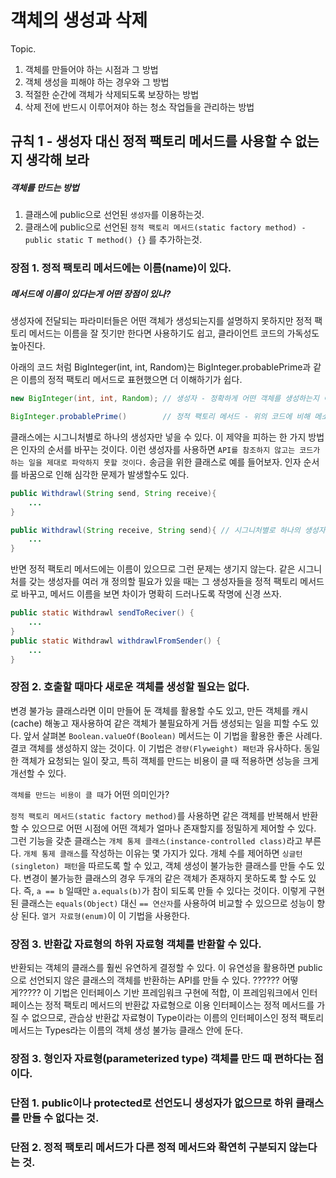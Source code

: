 # 객체의 생성과 삭제

Topic.
1. 객체를 만들어야 하는 시점과 그 방법
2. 객체 생성을 피해야 하는 경우와 그 방법
3. 적절한 순간에 객체가 삭제되도록 보장하는 방법
4. 삭제 전에 반드시 이루어져야 하는 청소 작업들을 관리하는 방법

## 규칙 1 - 생성자 대신 정적 팩토리 메서드를 사용할 수 없는지 생각해 보라
##### 객체를 만드는 방법
1. 클래스에 public으로 선언된 `생성자`를 이용하는것.
2. 클래스에 public으로 선언된 `정적 팩토리 메서드(static factory method) - public static T method() {}` 를 추가하는것.

### 장점 1. 정적 팩토리 메서드에는 이름(name)이 있다.
##### 메서드에 이름이 있다는게 어떤 장점이 있나?
생성자에 전달되는 파라미터들은 어떤 객체가 생성되는지를 설명하지 못하지만 정적 팩토리 메서드는 이름을 잘 짓기만 한다면 사용하기도 쉽고, 클라이언트 코드의 가독성도 높아진다.

아래의 코드 처럼 BigInteger(int, int, Random)는 BigInteger.probablePrime과 같은 이름의 정적 팩토리 메서드로 표현했으면 더 이해하기가 쉽다.
```java
new BigInteger(int, int, Random); // 생성자 - 정확하게 어떤 객체를 생성하는지 이해하기 어렵다 

BigInteger.probablePrime()        // 정적 팩토리 메서드 - 위의 코드에 비해 메소드 이름으로 인해 이해하기 쉽다 
```

클래스에는 시그니처별로 하나의 생성자만 넣을 수 있다. 
이 제약을 피하는 한 가지 방법은 인자의 순서를 바꾸는 것이다. 
이런 생성자를 사용하면 `API를 참조하지 않고는 코드가 하는 일을 제대로 파악하지 못할 것이다.`
송금을 위한 클래스로 예를 들어보자.
인자 순서를 바꿈으로 인해 심각한 문제가 발생할수도 있다.

```java
public Withdrawl(String send, String receive){
    ...
}

public Withdrawl(String receive, String send){ // 시그니처별로 하나의 생성자만 넣을수 있는 제약을 피하기 위해 인자의 순서를 변경
    ...
}
```

반면 정적 팩토리 메서드에는 이름이 있으므로 그런 문제는 생기지 않는다. 
같은 시그니처를 갖는 생성자를 여러 개 정의할 필요가 있을 때는 그 생성자들을 정적 팩토리 메서드로 바꾸고, 메서드 이름을 보면 차이가 명확히 드러나도록 작명에 신경 쓰자.
```java
public static Withdrawl sendToReciver() {
    ...
}
public static Withdrawl withdrawlFromSender() {
    ...
}
```

### 장점 2. 호출할 때마다 새로운 객체를 생성할 필요는 없다.
변경 불가능 클래스라면 이미 만들어 둔 객체를 활용할 수도 있고, 만든 객체를 캐시(cache) 해놓고 재사용하여 같은 객체가 불필요하게 거듭 생성되는 일을 피할 수도 있다. 앞서 살펴본 `Boolean.valueOf(Boolean)` 메서드는 이 기법을 활용한 좋은 사례다. 결코 객체를 생성하지 않는 것이다. 이 기법은 `경량(Flyweight) 패턴`과 유사하다. 동일한 객체가 요청되는 일이 잦고, 특히 객체를 만드는 비용이 클 때 적용하면 성능을 크게 개선할 수 있다.

`객체를 만드는 비용이 클 때`가 어떤 의미인가?

`정적 팩토리 메서드(static factory method)`를 사용하면 같은 객체를 반복해서 반환할 수 있으므로 어떤 시점에 어떤 객체가 얼마나 존재할지를 정밀하게 제어할 수 있다. 
그런 기능을 갖춘 클래스는 `개체 통제 클래스(instance-controlled class)`라고 부른다. `개체 통제 클래스`를 작성하는 이유는 몇 가지가 있다. 
개체 수를 제어하면 `싱글턴(singleton) 패턴`을 따르도록 할 수 있고, 객체 생성이 불가능한 클래스를 만들 수도 있다. 
변경이 불가능한 클래스의 경우 두개의 같은 객체가 존재하지 못하도록 할 수도 있다. 즉, `a == b`  일때만 `a.equals(b)`가 참이 되도록 만들 수 있다는 것이다. 
이렇게 구현된 클래스는 `equals(Object)` 대신 `== 연산자`를 사용하여 비교할 수 있으므로 성능이 향상 된다. `열거 자료형(enum)`이 이 기법을 사용한다.

### 장점 3. 반환값 자료형의 하위 자료형 객체를 반환할 수 있다.
반환되는 객체의 클래스를 훨씬 유연하게 결정할 수 있다.
이 유연성을 활용하면 public으로 선언되지 않은 클래스의 객체를 반환하는 API를 만들 수 있다. ?????? 어떻게?????
이 기법은 인터페이스 기반 프레임워크 구현에 적합, 이 프레임워크에서 인터페이스는 정적 팩토리 메서드의 반환값 자료형으로 이용
인터페이스는 정적 메서드를 가질 수 없으므로, 관습상 반환값 자료형이 Type이라는 이름의 인터페이스인 정적 팩토리 메서드는 Types라는 이름의 객체 생성 불가능 클래스 안에 둔다.


### 장점 3. 형인자 자료형(parameterized type) 객체를 만드 때 편하다는 점이다.

### 단점 1. public이나 protected로 선언도니 생성자가 없으므로 하위 클래스를 만들 수 없다는 것.
### 단점 2. 정적 팩토리 메서드가 다른 정적 메서드와 확연히 구분되지 않는다는 것.